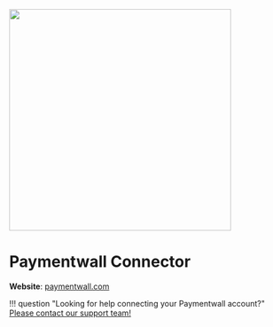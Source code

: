 <img src="https://static.openfintech.io/payment_providers/paymentwall/logo.svg?w=400" width="400px" >

# Paymentwall Connector

**Website**: [paymentwall.com](https://www.paymentwall.com/en)

!!! question "Looking for help connecting your Paymentwall account?"
    [Please contact our support team!](mailto:support@paycore.io)